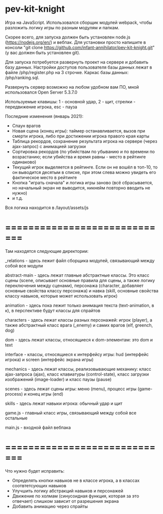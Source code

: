 # pev-kit-knight
Игра на JavaScript. 
Использовался сборщик модулей webpack, чтобы разложить логику игры по разным модулям и папкам.

Скорее всего, для запуска должен быть установлен node.js (https://nodejs.org/en/) и вебпак. 
Для установки просто напишите в консоли "git clone https://github.com/infant-annihilator/pev-kit-knight.git" (у вас должен быть установлен git).

Для запуска потребуется развернуть проект на сервере и добавить базу данных. Настройки доступов пользователя базы данных лежат в файле /php/register.php на 3 строчке.
Каркас базы данных: /php/ranking.sql.

Развернуть сервер возможно на любом удобном вам ПО, мной использовался Open Server 5.3.7.0

Используемые клавишы: 1 - основной удар, 2 - щит, стрелки - передвижение игрока, esc - пауза

Последние изменения (январь 2021):
- Спаун врагов
- Новая сцена (конец игры): таймер останавливается, вызов при смерти игрока, либо при достижении игрока правого края карты
- Таблица рекордов, сохранение результата игрока на сервере (через ajax-запрос) с анимацией загрузки
- Сортировка рекордов (по убийствам по убыванию и по времени по возрастанию; если убийства и время равны - место в рейтинге одинаково)
- Текущий игрок выделяется в рейтинге. Если он не вошёл в топ-10, то он выводится десятым в списке, при этом слева можно увидеть его фактическое место в рейтинге
- Кнопка "играть сначала" и логика игры заново (всё сбрасывается, но начальный экран не выводится, никнейм повторно вводить не нужно)
- и т.д.

Вся логика находится в /layout/assets/js

=============================
=============================

Там находятся следующие директории:


_relations - здесь лежит файл сборщика модулей, связывающий между собой все модули

abstract-main - здесь лежат главные абстрактные классы. Это класс сцены (scene, описывает основные правила для сцены, а также логику переключения между сценами), персонажа (character, добавляет основные свойства классу персонажа) и навка (skill, основные свойства классу навыков, которые может использовать игрок)

animation - здесь пока лежит только анимация текста (text-animation, в к), в перспективе будут классы для спрайтов

characters - здесь лежат классы разных персонажей: игрок (player), а также абстрактный класс врага (_enemy) и самих врагов (elf, greench, dog)

dom - здесь лежат классы, относящиеся к dom-элементам: это dom и text

interface - классы, относящиеся к интерфейсу игры: hud (интерфейс игрока) и screen (интерфейс экрана игры)

mechanics - здесь лежат классы, реализовывающие механику: класс ajax-запроса (ajax), класс клавиатуры (control-state), класс загрузки изображений (image-loader) и класс паузы (pause)

scenes - здесь лежат сцены игры: меню (menu), процесс игры (game-process) и конец игры (end)

skills - здесь лежат навыки игрока: обычный удар и щит

game.js - главный класс игры, связывающий между собой все остальные

main.js - входной файл вебпака

=============================
=============================

Что нужно будет исправить:
- Определять кнопки навыков не в классе игрока, а в классах соотвтетсующих навыков 
- Улучшить логику абстракций навыков и персонажей
- Движение по холмам (синусоидная функция, которая за это отвечает) слишком зависит от разрешения экрана
- Добавить анимацию через спрайты
